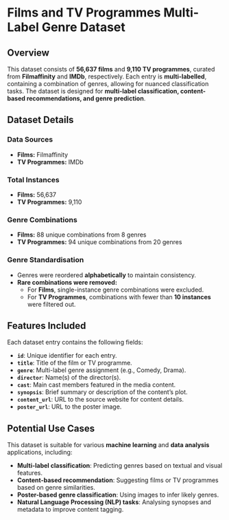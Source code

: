 # Films and TV Programmes Multi-Label Genre Dataset  

## Overview  

This dataset consists of **56,637 films** and **9,110 TV programmes**, curated from **Filmaffinity** and **IMDb**, respectively. Each entry is **multi-labelled**, containing a combination of genres, allowing for nuanced classification tasks. The dataset is designed for **multi-label classification, content-based recommendations, and genre prediction**.  

## Dataset Details  

### Data Sources  
- **Films:** Filmaffinity  
- **TV Programmes:** IMDb  

### Total Instances  
- **Films:** 56,637  
- **TV Programmes:** 9,110  

### Genre Combinations  
- **Films:** 88 unique combinations from 8 genres  
- **TV Programmes:** 94 unique combinations from 20 genres  

### Genre Standardisation  
- Genres were reordered **alphabetically** to maintain consistency.  
- **Rare combinations were removed:**  
  - For **Films**, single-instance genre combinations were excluded.  
  - For **TV Programmes**, combinations with fewer than **10 instances** were filtered out.  

## Features Included  

Each dataset entry contains the following fields:  

- **`id`**: Unique identifier for each entry.  
- **`title`**: Title of the film or TV programme.  
- **`genre`**: Multi-label genre assignment (e.g., Comedy, Drama).  
- **`director`**: Name(s) of the director(s).  
- **`cast`**: Main cast members featured in the media content.  
- **`synopsis`**: Brief summary or description of the content’s plot.  
- **`content_url`**: URL to the source website for content details.  
- **`poster_url`**: URL to the poster image.  

## Potential Use Cases  

This dataset is suitable for various **machine learning** and **data analysis** applications, including:  

- **Multi-label classification**: Predicting genres based on textual and visual features.  
- **Content-based recommendation**: Suggesting films or TV programmes based on genre similarities.  
- **Poster-based genre classification**: Using images to infer likely genres.  
- **Natural Language Processing (NLP) tasks**: Analysing synopses and metadata to improve content tagging.  


